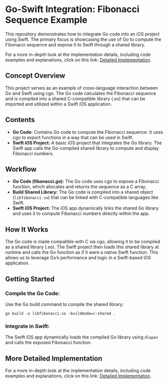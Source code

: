 <h1>Go-Swift Integration: Fibonacci Sequence Example</h1>

<p>This repository demonstrates how to integrate Go code into an iOS project using Swift. The primary focus is showcasing the use of Go to compute the Fibonacci sequence and expose it to Swift through a shared library.</p>

<p>For a more in-depth look at the implementation details, including code examples and explanations, click on this link: <a href="https://secretive-fascinator-c6c.notion.site/GO-Wrapper-in-Swift-126d7fcea35280e3aa7eff0076d13135?pvs=4">Detailed Implementation</a>.</p>

<h2>Concept Overview</h2>
<p>This project serves as an example of cross-language interaction between Go and Swift using cgo. The Go code calculates the Fibonacci sequence and is compiled into a shared C-compatible library (.so) that can be imported and utilized within a Swift iOS application.</p>

<h2>Contents</h2>
<ul>
  <li><strong>Go Code:</strong> Contains Go code to compute the Fibonacci sequence. It uses cgo to export functions in a way that can be used in Swift.</li>
  <li><strong>Swift iOS Project:</strong> A basic iOS project that integrates the Go library. The Swift app calls the Go-compiled shared library to compute and display Fibonacci numbers.</li>
</ul>

<h2>Workflow</h2>
<ul>
  <li><strong>Go Code (fibonacci.go):</strong> The Go code uses cgo to expose a Fibonacci function, which allocates and returns the sequence as a C array.</li>
  <li><strong>Build Shared Library:</strong> The Go code is compiled into a shared object (<code>libfibonacci.so</code>) that can be linked with C-compatible languages like Swift.</li>
  <li><strong>Swift iOS Project:</strong> The iOS app dynamically links the shared Go library and uses it to compute Fibonacci numbers directly within the app.</li>
</ul>

<h2>How It Works</h2>
<p>The Go code is made compatible with C via cgo, allowing it to be compiled as a shared library (.so). The Swift project then loads this shared library at runtime and calls the Go function as if it were a native Swift function. This allows us to leverage Go’s performance and logic in a Swift-based iOS application.</p>

<h2>Getting Started</h2>
<h3>Compile the Go Code:</h3>
<p>Use the Go build command to compile the shared library:</p>
<pre><code>go build -o libfibonacci.so -buildmode=c-shared .</code></pre>

<h3>Integrate in Swift:</h3>
<p>The Swift iOS app dynamically loads the compiled Go library using <code>dlopen</code> and calls the exposed Fibonacci function.</p>

<h2>More Detailed Implementation</h2>
<p>For a more in-depth look at the implementation details, including code examples and explanations, click on this link: <a href="https://secretive-fascinator-c6c.notion.site/GO-Wrapper-in-Swift-126d7fcea35280e3aa7eff0076d13135?pvs=4">Detailed Implementation</a>.</p>
